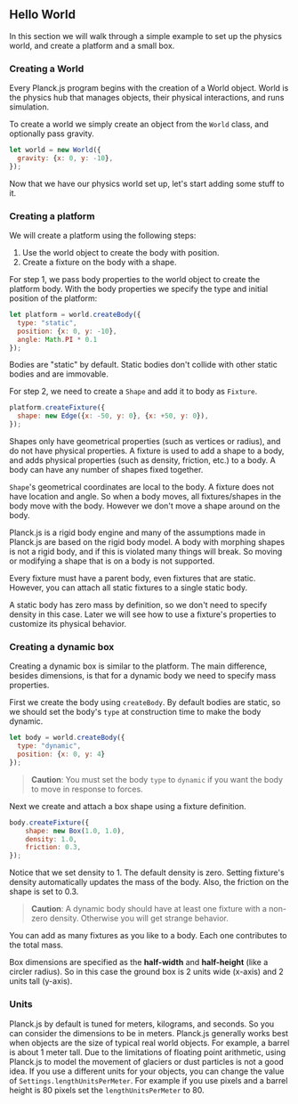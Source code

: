 
## Hello World

In this section we will walk through a simple example to set up the physics world, and create a platform and a small box.

### Creating a World
Every Planck.js program begins with the creation of a World object.
World is the physics hub that manages objects, their physical interactions, and runs simulation.

To create a world we simply create an object from the `World` class, and optionally pass gravity.

```js
let world = new World({
  gravity: {x: 0, y: -10},
});
```

Now that we have our physics world set up, let's start adding some stuff to it.

### Creating a platform

We will create a platform using the following steps:

1. Use the world object to create the body with position.
1. Create a fixture on the body with a shape.

For step 1, we pass body properties to the world object to create the platform body.
With the body properties we specify the type and initial position of the platform:

```js
let platform = world.createBody({
  type: "static",
  position: {x: 0, y: -10},
  angle: Math.PI * 0.1
});
```

Bodies are "static" by default. Static bodies don't collide with other static bodies and are immovable.

For step 2, we need to create a `Shape` and add it to body as `Fixture`.

```js
platform.createFixture({
  shape: new Edge({x: -50, y: 0}, {x: +50, y: 0}),
});
```

Shapes only have geometrical properties (such as vertices or radius), and do not have physical properties.
A fixture is used to add a shape to a body, and adds physical properties (such as density, friction, etc.) to a body.
A body can have any number of shapes fixed together.

`Shape`'s geometrical coordinates are local to the body. A fixture does not have location and angle. So when a body moves, all fixtures/shapes in the body move with the body. However we don't move a shape around on the body.

Planck.js is a rigid body engine and many of the assumptions made in Planck.js are based on the rigid body model.
A body with morphing shapes is not a rigid body, and if this is violated many things will break.
So moving or modifying a shape that is on a body is not supported.

Every fixture must have a parent body, even fixtures that are static.
However, you can attach all static fixtures to a single static body.

A static body has zero mass by definition, so we don't need to specify density in this case.
Later we will see how to use a fixture's properties to customize its physical behavior.

### Creating a dynamic box
Creating a dynamic box is similar to the platform. The main difference, besides dimensions, is that for a dynamic body we need to specify mass properties.

First we create the body using `createBody`. By default bodies are static, so we should set the body's `type` at construction time to make the body dynamic.

```js
let body = world.createBody({
  type: "dynamic",
  position: {x: 0, y: 4}
});
```

> **Caution**:
> You must set the body `type` to `dynamic` if you want the body to move in response to forces.

Next we create and attach a box shape using a fixture definition.

```js
body.createFixture({
    shape: new Box(1.0, 1.0),
    density: 1.0,
    friction: 0.3,
});
```

Notice that we set density to 1. The default density is zero. Setting fixture's density automatically updates the mass of the body. Also, the friction on the shape is set to 0.3.

> **Caution**:
> A dynamic body should have at least one fixture with a non-zero density. Otherwise you will get strange behavior.

You can add as many fixtures as you like to a body. Each one contributes to the total mass.

Box dimensions are specified as the **half-width** and **half-height** (like a circler radius).
So in this case the ground box is 2 units wide (x-axis) and 2 units tall (y-axis).

### Units
Planck.js by default is tuned for meters, kilograms, and seconds. So you can consider the dimensions to be in meters.
Planck.js generally works best when objects are the size of typical real world objects. For example, a barrel is about 1 meter tall.
Due to the limitations of floating point arithmetic, using Planck.js to model the movement of glaciers or dust particles is not a good idea.
If you use a different units for your objects, you can change the value of `Settings.lengthUnitsPerMeter`.
For example if you use pixels and a barrel height is 80 pixels set the `lengthUnitsPerMeter` to 80.
